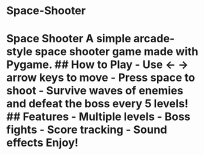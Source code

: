 # Space-Shooter
# Space Shooter  A simple arcade-style space shooter game made with Pygame.  ## How to Play - Use **← → arrow keys** to move - Press **space** to shoot - Survive waves of enemies and defeat the boss every 5 levels!  ## Features - Multiple levels - Boss fights - Score tracking - Sound effects  Enjoy!
